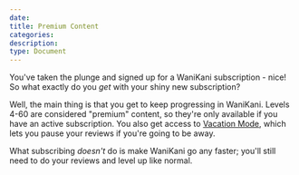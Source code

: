 ```yaml
---
date:
title: Premium Content
categories:
description:
type: Document
---
```

You've taken the plunge and signed up for a WaniKani subscription - nice! So what exactly do you _get_ with your shiny new subscription?

Well, the main thing is that you get to keep progressing in WaniKani. Levels 4-60 are considered "premium" content, so they're only available if you have an active subscription. You also get access to [Vacation Mode](https://www.wanikani.com/settings/account), which lets you pause your reviews if you're going to be away.

What subscribing _doesn't_ do is make WaniKani go any faster; you'll still need to do your reviews and level up like normal.

